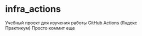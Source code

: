 # infra_actions
Учебный проект для изучения работы GitHub Actions (Яндекс Практикум)
Просто коммит
еще
